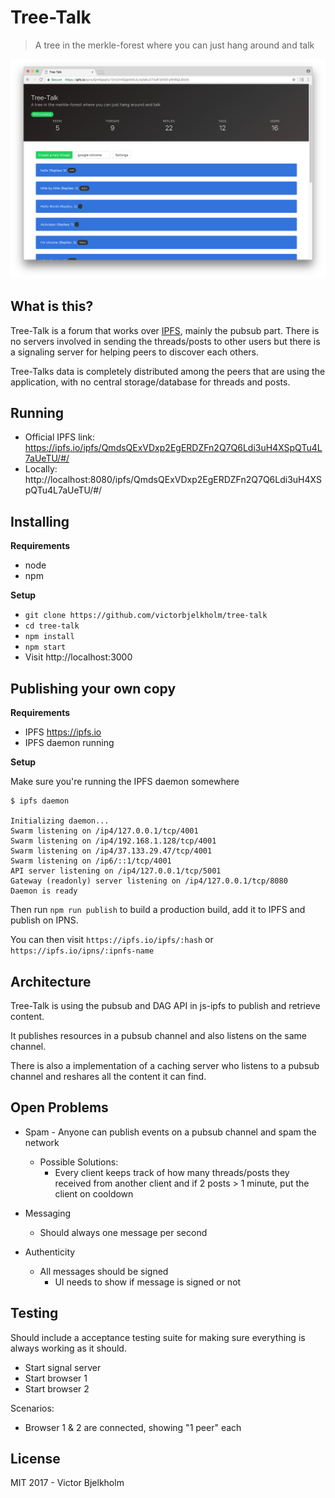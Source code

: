 # Tree-Talk
> A tree in the merkle-forest where you can just hang around and talk

![](./screenshot.png)

## What is this?

Tree-Talk is a forum that works over [IPFS](https://ipfs.io), mainly the pubsub part. There is no
servers involved in sending the threads/posts to other users but there is a
signaling server for helping peers to discover each others.

Tree-Talks data is completely distributed among the peers that are using the
application, with no central storage/database for threads and posts.

## Running

* Official IPFS link: https://ipfs.io/ipfs/QmdsQExVDxp2EgERDZFn2Q7Q6Ldi3uH4XSpQTu4L7aUeTU/#/
* Locally: http://localhost:8080/ipfs/QmdsQExVDxp2EgERDZFn2Q7Q6Ldi3uH4XSpQTu4L7aUeTU/#/

## Installing

**Requirements**

* node
* npm

**Setup**

* `git clone https://github.com/victorbjelkholm/tree-talk`
* `cd tree-talk`
* `npm install`
* `npm start`
* Visit http://localhost:3000

## Publishing your own copy

**Requirements**

* IPFS https://ipfs.io
* IPFS daemon running

**Setup**

Make sure you're running the IPFS daemon somewhere

```
$ ipfs daemon

Initializing daemon...
Swarm listening on /ip4/127.0.0.1/tcp/4001
Swarm listening on /ip4/192.168.1.128/tcp/4001
Swarm listening on /ip4/37.133.29.47/tcp/4001
Swarm listening on /ip6/::1/tcp/4001
API server listening on /ip4/127.0.0.1/tcp/5001
Gateway (readonly) server listening on /ip4/127.0.0.1/tcp/8080
Daemon is ready
```

Then run `npm run publish` to build a production build, add it to IPFS and publish
on IPNS.

You can then visit `https://ipfs.io/ipfs/:hash` or `https://ipfs.io/ipns/:ipnfs-name`

## Architecture

Tree-Talk is using the pubsub and DAG API in js-ipfs to publish and retrieve content.

It publishes resources in a pubsub channel and also listens on the same channel.

There is also a implementation of a caching server who listens to a pubsub channel
and reshares all the content it can find.

## Open Problems

- Spam - Anyone can publish events on a pubsub channel and spam the network
	- Possible Solutions:
		- Every client keeps track of how many threads/posts they received from another
		client and if 2 posts > 1 minute, put the client on cooldown

- Messaging
  - Should always one message per second

- Authenticity
  - All messages should be signed
    - UI needs to show if message is signed or not

## Testing

Should include a acceptance testing suite for making sure everything is always
working as it should.

- Start signal server
- Start browser 1
- Start browser 2

Scenarios:
- Browser 1 & 2 are connected, showing "1 peer" each

## License

MIT 2017 - Victor Bjelkholm
